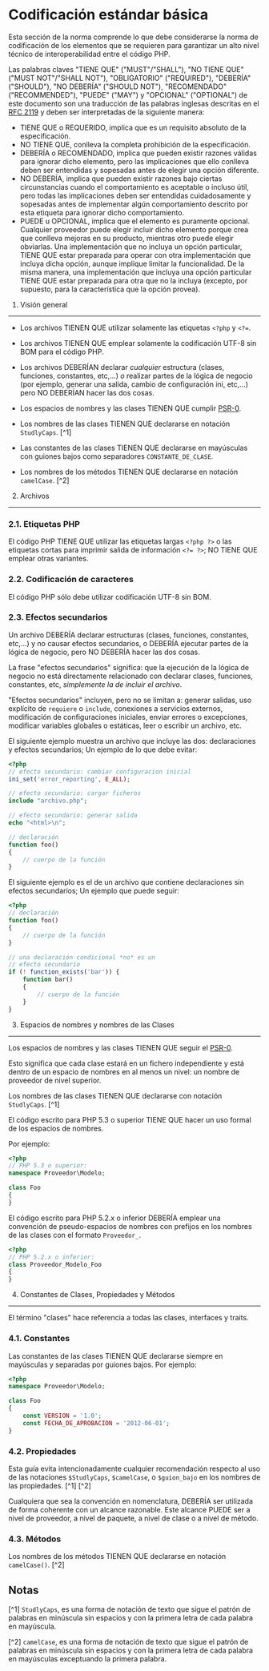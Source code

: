 Codificación estándar básica
============================

Esta sección de la norma comprende lo que debe considerarse la norma de codificación de los elementos que se requieren para garantizar un alto nivel técnico de interoperabilidad entre el código PHP.

Las palabras claves "TIENE QUE" ("MUST"/"SHALL"), "NO TIENE QUE" ("MUST NOT"/"SHALL NOT"), "OBLIGATORIO" ("REQUIRED"), "DEBERÍA" ("SHOULD"), "NO DEBERÍA" ("SHOULD NOT"), "RECOMENDADO" ("RECOMMENDED"), "PUEDE" ("MAY") y "OPCIONAL" ("OPTIONAL") de este documento son una traducción de las palabras inglesas descritas en el [RFC 2119][] y deben ser interpretadas de la siguiente manera: 
- TIENE QUE o REQUERIDO, implica que es un requisito absoluto de la especificación.
- NO TIENE QUE, conlleva la completa prohibición de la especificación.
- DEBERÍA o RECOMENDADO, implica que pueden existir razones válidas para ignorar dicho elemento, pero las implicaciones que ello conlleva deben ser entendidas y sopesadas antes de elegir una opción diferente.
- NO DEBERÍA, implica que pueden existir razones bajo ciertas circunstancias cuando el comportamiento es aceptable o incluso útil, pero todas las implicaciones deben ser entendidas cuidadosamente y sopesadas antes de implementar algún comportamiento descrito por esta etiqueta para ignorar dicho comportamiento.
- PUEDE u OPCIONAL, implica que el elemento es puramente opcional. Cualquier proveedor puede elegir incluir dicho elemento porque crea que conlleva mejoras en su producto, mientras otro puede elegir obviarlas. Una implementación que no incluya un opción particular, TIENE QUE estar preparada para operar con otra implementación que incluya dicha opción, aunque implique limitar la funcionalidad. De la misma manera, una implementación que incluya una opción particular TIENE QUE estar preparada para otra que no la incluya (excepto, por supuesto, para la característica que la opción provea).

[RFC 2119]: http://www.ietf.org/rfc/rfc2119.txt
[PSR-0]: https://github.com/php-fig/fig-standards/blob/master/accepted/es/PSR-0.md

1. Visión general
----------------------

- Los archivos TIENEN QUE utilizar solamente las etiquetas `<?php` y `<?=`.

- Los archivos TIENEN QUE emplear solamente la codificación UTF-8 sin BOM para el código PHP.

- Los archivos DEBERÍAN declarar *cualquier* estructura (clases, funciones, constantes, etc,...) *o* realizar partes de la lógica de negocio (por ejemplo, generar una salida, cambio de configuración ini, etc,...) pero NO DEBERÍAN hacer las dos cosas.

- Los espacios de nombres y las clases TIENEN QUE cumplir [PSR-0][].

- Los nombres de las clases TIENEN QUE declararse en notación `StudlyCaps`. [^1]

- Las constantes de las clases TIENEN QUE declararse en mayúsculas con guiones bajos como separadores `CONSTANTE_DE_CLASE`.

- Los nombres de los métodos TIENEN QUE declararse en notación `camelCase`. [^2]

2. Archivos
--------------

### 2.1. Etiquetas PHP

El código PHP TIENE QUE utilizar las etiquetas largas `<?php ?>` o las etiquetas cortas para imprimir salida de información `<?= ?>`; NO TIENE QUE emplear otras variantes.

### 2.2. Codificación de caracteres

El código PHP sólo debe utilizar codificación UTF-8 sin BOM.

### 2.3. Efectos secundarios

Un archivo DEBERÍA declarar estructuras (clases, funciones, constantes, etc,...) y no causar efectos secundarios, o DEBERÍA ejecutar partes de la lógica de negocio, pero NO DEBERÍA hacer las dos cosas.

La frase "efectos secundarios" significa: que la ejecución de la lógica de negocio no está directamente relacionado con declarar clases, funciones, constantes, etc, *simplemente la de incluir el archivo*.

"Efectos secundarios" incluyen, pero no se limitan a: generar salidas, uso explícito de `requiere` o `include`, conexiones a servicios externos, modificación de configuraciones iniciales, enviar errores o excepciones, modificar variables globales o estáticas, leer o escribir un archivo, etc.

El siguiente ejemplo muestra un archivo que incluye las dos: declaraciones y efectos secundarios; Un ejemplo de lo que debe evitar:

```php
<?php
// efecto secundario: cambiar configuracion inicial
ini_set('error_reporting', E_ALL);

// efecto secundario: cargar ficheros
include "archivo.php";

// efecto secundario: generar salida
echo "<html>\n";

// declaración
function foo()
{
    // cuerpo de la función
}
```

El siguiente ejemplo es el de un archivo que contiene declaraciones sin efectos secundarios; Un ejemplo que puede seguir:

```php
<?php
// declaración
function foo()
{
    // cuerpo de la función
}

// una declaración condicional *no* es un
// efecto secundario
if (! function_exists('bar')) {
    function bar()
    {
        // cuerpo de la función
    }
}
```

3. Espacios de nombres y nombres de las Clases
----------------------------------------------

Los espacios de nombres y las clases TIENEN QUE seguir el [PSR-0][].

Esto significa que cada clase estará en un fichero independiente y está dentro de un espacio de nombres en al menos un nivel: un nombre de proveedor de nivel superior.

Los nombres de las clases TIENEN QUE declararse con notación `StudlyCaps`. [^1]

El código escrito para PHP 5.3 o superior TIENE QUE hacer un uso formal de los espacios de nombres.

Por ejemplo:

```php
<?php
// PHP 5.3 o superior:
namespace Proveedor\Modelo;

class Foo
{
}
```

El código escrito para PHP 5.2.x o inferior DEBERÍA emplear una convención de pseudo-espacios de nombres con prefijos en los nombres de las clases con el formato `Proveedor_`.

```php
<?php
// PHP 5.2.x o inferior:
class Proveedor_Modelo_Foo
{
}
```

4. Constantes de Clases, Propiedades y Métodos
---------------------------------------------------------------

El término "clases" hace referencia a todas las clases, interfaces y traits.

### 4.1. Constantes

Las constantes de las clases TIENEN QUE declararse siempre en mayúsculas y separadas por guiones bajos. Por ejemplo:

```php
<?php
namespace Proveedor\Modelo;

class Foo
{
    const VERSION = '1.0';
    const FECHA_DE_APROBACION = '2012-06-01';
}
```

### 4.2. Propiedades

Esta guía evita intencionadamente cualquier recomendación respecto al uso de las notaciones `$StudlyCaps`, `$camelCase`, o `$guion_bajo` en los nombres de las propiedades. [^1] [^2]

Cualquiera que sea la convención en nomenclatura, DEBERÍA ser utilizada de forma coherente con un alcance razonable. Este alcance PUEDE ser a nivel de proveedor, a nivel de paquete, a nivel de clase o a nivel de método.

### 4.3. Métodos

Los nombres de los métodos TIENEN QUE declararse en notación `camelCase()`. [^2]

Notas
------

[^1] `StudlyCaps`, es una forma de notación de texto que sigue el patrón de palabras en minúscula sin espacios y con la primera letra de cada palabra en mayúscula.

[^2] `camelCase`, es una forma de notación de texto que sigue el patrón de palabras en minúscula sin espacios y con la primera letra de cada palabra en mayúsculas exceptuando la primera palabra.